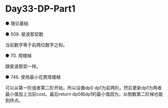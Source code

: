 # Day33-DP-Part1

● 理论基础 

● 509. 斐波那契数 

当前数字等于前两位数字之和。

● 70. 爬楼梯 

跟斐波那契一样。

● 746. 使用最小花费爬楼梯 

可以从第一阶或者第二阶开始，所以设置dp0 dp1为前两阶。然后更新dp1为两者最小值加上当前cost。最后return dp0和dp1的最小值因为，从倒数第二阶梯也能到终点。
